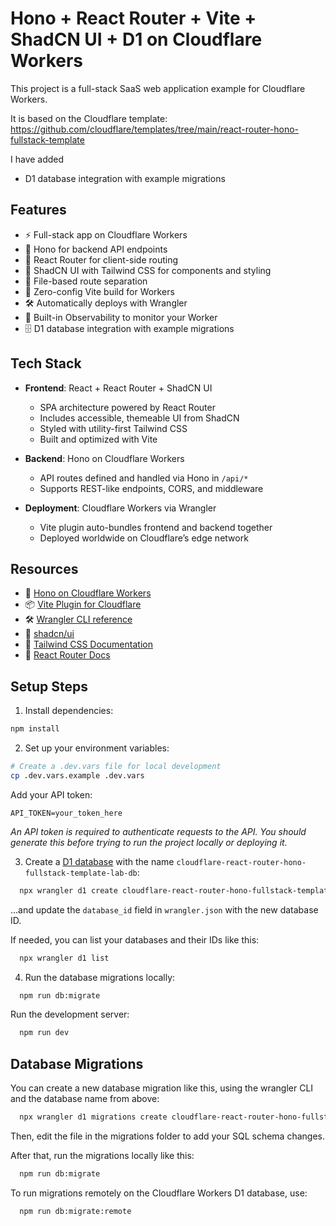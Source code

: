 # Hono + React Router + Vite + ShadCN UI + D1 on Cloudflare Workers

This project is a full-stack SaaS web application example for Cloudflare Workers.

It is based on the Cloudflare
template: https://github.com/cloudflare/templates/tree/main/react-router-hono-fullstack-template

I have added

- D1 database integration with example migrations

## Features

- ⚡ Full-stack app on Cloudflare Workers
- 🔁 Hono for backend API endpoints
- 🧭 React Router for client-side routing
- 🎨 ShadCN UI with Tailwind CSS for components and styling
- 🧱 File-based route separation
- 🚀 Zero-config Vite build for Workers
- 🛠️ Automatically deploys with Wrangler
- 🔎 Built-in Observability to monitor your Worker
- 🗄️ D1 database integration with example migrations

## Tech Stack

- **Frontend**: React + React Router + ShadCN UI
    - SPA architecture powered by React Router
    - Includes accessible, themeable UI from ShadCN
    - Styled with utility-first Tailwind CSS
    - Built and optimized with Vite

- **Backend**: Hono on Cloudflare Workers
    - API routes defined and handled via Hono in `/api/*`
    - Supports REST-like endpoints, CORS, and middleware

- **Deployment**: Cloudflare Workers via Wrangler
    - Vite plugin auto-bundles frontend and backend together
    - Deployed worldwide on Cloudflare’s edge network

## Resources

- 🧩 [Hono on Cloudflare Workers](https://hono.dev/docs/getting-started/cloudflare-workers)
- 📦 [Vite Plugin for Cloudflare](https://developers.cloudflare.com/workers/vite-plugin/)
- 🛠 [Wrangler CLI reference](https://developers.cloudflare.com/workers/wrangler/)
- 🎨 [shadcn/ui](https://ui.shadcn.com)
- 💨 [Tailwind CSS Documentation](https://tailwindcss.com/)
- 🔀 [React Router Docs](https://reactrouter.com/)

## Setup Steps

1. Install dependencies:

```bash
npm install
```

2. Set up your environment variables:

```bash
# Create a .dev.vars file for local development
cp .dev.vars.example .dev.vars
```

Add your API token:

```
API_TOKEN=your_token_here
```

_An API token is required to authenticate requests to the API. You should generate this before trying to run the project
locally or deploying it._

3. Create a [D1 database](https://developers.cloudflare.com/d1/get-started/) with the name
   `cloudflare-react-router-hono-fullstack-template-lab-db`:

```bash
  npx wrangler d1 create cloudflare-react-router-hono-fullstack-template-lab-db
```

...and update the `database_id` field in `wrangler.json` with the new database ID.

If needed, you can list your databases and their IDs like this:

```bash
  npx wrangler d1 list
```

4. Run the database migrations locally:

```bash
  npm run db:migrate
```

Run the development server:

```bash
  npm run dev
```

## Database Migrations

You can create a new database migration like this, using the wrangler CLI and the database name from above:

```bash
  npx wrangler d1 migrations create cloudflare-react-router-hono-fullstack-template-lab-db "Create initial database"
```

Then, edit the file in the migrations folder to add your SQL schema changes.

After that, run the migrations locally like this:

```bash
  npm run db:migrate
```

To run migrations remotely on the Cloudflare Workers D1 database, use:

```bash
  npm run db:migrate:remote
```
